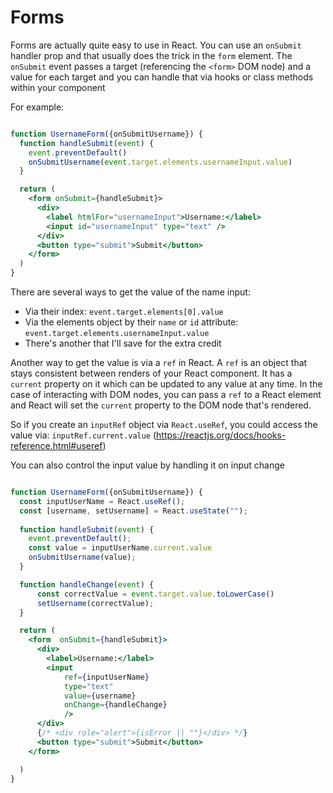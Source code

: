 # Forms

Forms are actually quite easy to use in React. You can use an `onSubmit` handler prop and that usually does the trick in the `form` element. The `onSubmit` event passes a target (referencing the `<form>` DOM node) and a value for each target and you can handle that via hooks or class methods within your component

For example:

```jsx

function UsernameForm({onSubmitUsername}) {
  function handleSubmit(event) {
    event.preventDefault()
    onSubmitUsername(event.target.elements.usernameInput.value)
  }

  return (
    <form onSubmit={handleSubmit}>
      <div>
        <label htmlFor="usernameInput">Username:</label>
        <input id="usernameInput" type="text" />
      </div>
      <button type="submit">Submit</button>
    </form>
  )
}
```

There are several ways to get the value of the name input:

- Via their index: `event.target.elements[0].value`
- Via the elements object by their `name` or `id` attribute:
  `event.target.elements.usernameInput.value`
- There's another that I'll save for the extra credit

Another way to get the value is via a `ref` in React. A `ref` is an object that
stays consistent between renders of your React component. It has a `current`
property on it which can be updated to any value at any time. In the case of
interacting with DOM nodes, you can pass a `ref` to a React element and React
will set the `current` property to the DOM node that's rendered.

So if you create an `inputRef` object via `React.useRef`, you could access the
value via: `inputRef.current.value`
(https://reactjs.org/docs/hooks-reference.html#useref)


You can also control the input value by handling it on input change

```jsx

function UsernameForm({onSubmitUsername}) {
  const inputUserName = React.useRef();
  const [username, setUsername] = React.useState("");
  
  function handleSubmit(event) {
    event.preventDefault();
    const value = inputUserName.current.value
    onSubmitUsername(value);
  }

  function handleChange(event) {
      const correctValue = event.target.value.toLowerCase()
      setUsername(correctValue);
  }

  return (
    <form  onSubmit={handleSubmit}> 
      <div>
        <label>Username:</label>
        <input 
            ref={inputUserName} 
            type="text" 
            value={username} 
            onChange={handleChange}
            />
      </div>
      {/* <div role="alert">{isError || ""}</div> */}
      <button type="submit">Submit</button>
    </form>

  )
}
```